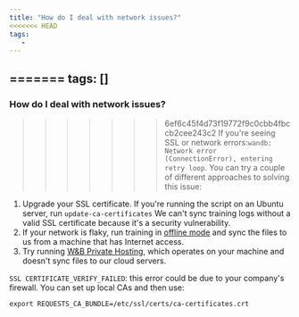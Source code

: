 ```yaml
---
title: "How do I deal with network issues?"
<<<<<<< HEAD
tags:
   - 
---
```


=======
tags: []
---

### How do I deal with network issues?
>>>>>>> 6ef6c45f4d73f19772f9c0cbb4fbccb2cee243c2
If you're seeing SSL or network errors:`wandb: Network error (ConnectionError), entering retry loop`. You can try a couple of different approaches to solving this issue:

1. Upgrade your SSL certificate. If you're running the script on an Ubuntu server, run `update-ca-certificates` We can't sync training logs without a valid SSL certificate because it's a security vulnerability.
2. If your network is flaky, run training in [offline mode](../track/launch.md) and sync the files to us from a machine that has Internet access.
3. Try running [W&B Private Hosting](../hosting/intro.md), which operates on your machine and doesn't sync files to our cloud servers.

`SSL CERTIFICATE_VERIFY_FAILED`: this error could be due to your company's firewall. You can set up local CAs and then use:

`export REQUESTS_CA_BUNDLE=/etc/ssl/certs/ca-certificates.crt`